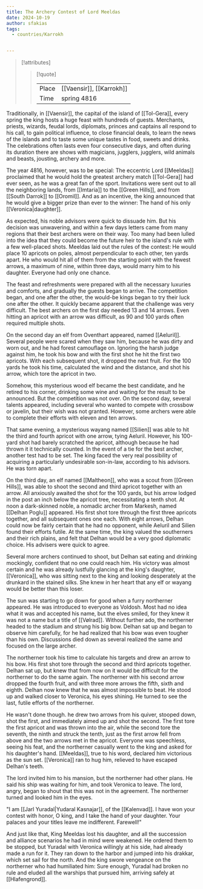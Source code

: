 ```yaml
---
title: The Archery Contest of Lord Meeldas
date: 2024-10-19
author: sfakias
tags:
  - countries/Karrokh


---
```

> [!attributes]
> 
> > [!quote]
> >
> > | | |
> > | --- | --- |
> > | Place | [[Vaensir]], [[Karrokh]] |
> > | Time | spring 4816 |

Traditionally, in [[Vaensir]], the capital of the island of [[Tol-Gera]], every spring the king hosts a huge feast with hundreds of guests. Merchants, priests, wizards, feudal lords, diplomats, princes and captains all respond to his call, to gain political influence, to close financial deals, to learn the news of the islands and to taste some unique tastes in food, sweets and drinks. The celebrations often lasts even four consecutive days, and often during its duration there are shows with magicians, jugglers, jugglers, wild animals and beasts, jousting, archery and more.

The year 4816, however, was to be special: The eccentric Lord [[Meeldas]] proclaimed that he would hold the greatest archery match [[Tol-Gera]] had ever seen, as he was a great fan of the sport. Invitations were sent out to all the neighboring lands, from [[Imtaria]] to the [[Green Hills]], and from [[South Darrok]] to [[Oromil]]. And as an incentive, the king announced that he would give a bigger prize than ever to the winner: The hand of his only [[Veronica|daughter]].

As expected, his noble advisors were quick to dissuade him. But his decision was unwavering, and within a few days letters came from many regions that their best archers were on their way. Too many had been lulled into the idea that they could become the future heir to the island's rule with a few well-placed shots. Meeldas laid out the rules of the contest: He would place 10 apricots on poles, almost perpendicular to each other, ten yards apart. He who would hit all of them from the starting point with the fewest arrows, a maximum of nine, within three days, would marry him to his daughter. Everyone had only one chance.

The feast and refreshments were prepared with all the necessary luxuries and comforts, and gradually the guests began to arrive. The competition began, and one after the other, the would-be kings began to try their luck one after the other. It quickly became apparent that the challenge was very difficult. The best archers on the first day needed 13 and 14 arrows. Even hitting an apricot with an arrow was difficult, as 90 and 100 yards often required multiple shots.

On the second day an elf from Oventhart appeared, named [[Aeluril]]. Several people were scared when they saw him, because he was dirty and worn out, and he had forest camouflage on. Ignoring the harsh judge against him, he took his bow and with the first shot he hit the first two apricots. With each subsequent shot, it dropped the next fruit. For the 100 yards he took his time, calculated the wind and the distance, and shot his arrow, which tore the apricot in two.

Somehow, this mysterious wood elf became the best candidate, and he retired to his corner, drinking some wine and waiting for the result to be announced. But the competition was not over. On the second day, several talents appeared, including several who wanted to compete with crossbow or javelin, but their wish was not granted. However, some archers were able to complete their efforts with eleven and ten arrows.

That same evening, a mysterious wayang named [[Silien]] was able to hit the third and fourth apricot with one arrow, tying Aeluril. However, his 100-yard shot had barely scratched the apricot, although because he had thrown it it technically counted. In the event of a tie for the best archer, another test had to be set. The king faced the very real possibility of acquiring a particularly undesirable son-in-law, according to his advisors. He was torn apart.

On the third day, an elf named [[Maltheon]], who was a scout from [[Green Hills]], was able to shoot the second and third apricot together with an arrow. All anxiously awaited the shot for the 100 yards, but his arrow lodged in the post an inch below the apricot tree, necessitating a tenth shot. At noon a dark-skinned noble, a nomadic archer from Markesh, named [[Delhan Poglu]] appeared. His first shot tore through the first three apricots together, and all subsequent ones one each. With eight arrows, Delhan could now be fairly certain that he had no opponent, while Aeluril and Silien found their efforts futile. At the same time, the king valued the southerners and their rich plains, and felt that Delhan would be a very good diplomatic choice. His advisers were quick to agree.

Several more archers continued to shoot, but Delhan sat eating and drinking mockingly, confident that no one could reach him. His victory was almost certain and he was already lustfully glancing at the king's daughter, [[Veronica]], who was sitting next to the king and looking desperately at the drunkard in the stained silks. She knew in her heart that any elf or wayang would be better than this loser.

The sun was starting to go down for good when a furry northerner appeared. He was introduced to everyone as Voldosh. Most had no idea what it was and accepted his name, but the elves smiled, for they knew it was not a name but a title of [[Vølrad]]. Without further ado, the northerner headed to the stadium and strung his big bow. Delhan sat up and began to observe him carefully, for he had realized that his bow was even tougher than his own. Discussions died down as several realized the same and focused on the large archer.

The northerner took his time to calculate his targets and drew an arrow to his bow. His first shot tore through the second and third apricots together. Delhan sat up, but knew that from now on it would be difficult for the northerner to do the same again. The northerner with his second arrow dropped the fourth fruit, and with three more arrows the fifth, sixth and eighth. Delhan now knew that he was almost impossible to beat. He stood up and walked closer to Veronica, his eyes shining. He turned to see the last, futile efforts of the northerner.

He wasn't done though. he drew two arrows from his quiver, stooped down, shot the first, and immediately aimed up and shot the second. The first tore the first apricot and was thrown into the air, while the second tore the seventh, the ninth and struck the tenth, just as the first arrow fell from above and the two arrows met in the apricot. Everyone was speechless, seeing his feat, and the northerner casually went to the king and asked for his daughter's hand. [[Meeldas]], true to his word, declared him victorious as the sun set. [[Veronica]] ran to hug him, relieved to have escaped Delhan's teeth.

The lord invited him to his mansion, but the northerner had other plans. He said his ship was waiting for him, and took Veronica to leave. The lord, angry, began to shout that this was not in the agreement. The northerner turned and looked him in the eyes.

"I am [[Jarl Yuradal|Yudaral Kasnajar]], of the [[Kalenvad]]. I have won your contest with honor, O king, and I take the hand of your daughter. Your palaces and your titles leave me indifferent. Farewell!"

And just like that, King Meeldas lost his daughter, and all the succession and alliance scenarios he had in mind were weakened. He ordered them to be stopped, but Yuradal with Veronica willingly at his side, had already made a run for it. They ran down to the harbor and jumped into his drakkar, which set sail for the north. And the king swore vengeance on the northerner who had humiliated him: Sure enough, Yuradal had broken no rule and eluded all the warships that pursued him, arriving safely at [[Hlafengrond]].